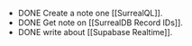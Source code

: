 - DONE Create a note one [[SurrealQL]].
- DONE Get note on [[SurrealDB Record IDs]].
- DONE write about [[Supabase Realtime]].